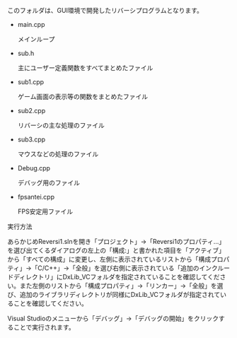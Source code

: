 このフォルダは、GUI環境で開発したリバーシプログラムとなります。

- main.cpp

    メインループ

- sub.h

    主にユーザー定義関数をすべてまとめたファイル

- sub1.cpp

    ゲーム画面の表示等の関数をまとめたファイル

- sub2.cpp

    リバーシの主な処理のファイル

- sub3.cpp

    マウスなどの処理のファイル

- Debug.cpp

    デバッグ用のファイル

- fpsantei.cpp

    FPS安定用ファイル

実行方法

あらかじめReversi1.slnを開き「プロジェクト」→「Reversi1のプロパティ...」を選び出てくるダイアログの左上の「構成:」と書かれた項目を「アクティブ」から「すべての構成」に変更し、左側に表示されているリストから「構成プロパティ」→「C/C++」→「全般」を選び右側に表示されている「追加のインクルードディレクトリ」にDxLib_VCフォルダを指定されていることを確認してください。また左側のリストから「構成プロパティ」→「リンカー」→「全般」を選び、追加のライブラリディレクトリが同様にDxLib_VCフォルダが指定されていることを確認してください。

Visual Studioのメニューから「デバッグ」→「デバッグの開始」をクリックすることで実行されます。